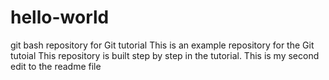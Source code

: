 # hello-world
git bash repository for Git tutorial
This is an example repository for the Git tutoial 
This repository is built step by step in the tutorial.
This is my second edit to the readme file
